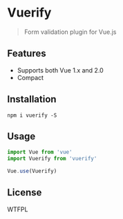 # Vuerify

> Form validation plugin for Vue.js

## Features

- Supports both Vue 1.x and 2.0
- Compact

## Installation
```shell
npm i vuerify -S
```

## Usage
```javascript
import Vue from 'vue'
import Vuerify from 'vuerify'

Vue.use(Vuerify)
```

## License

WTFPL
